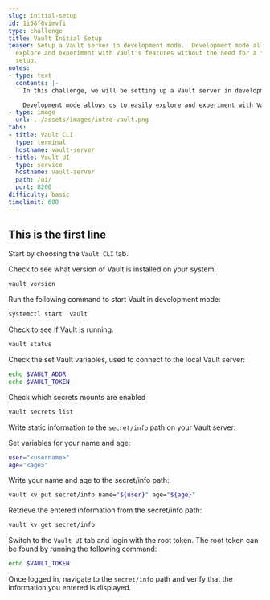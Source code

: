 ```yaml
---
slug: initial-setup
id: 1i58f6vimvfi
type: challenge
title: Vault Initial Setup
teaser: Setup a Vault server in development mode.  Development mode allows us to easily
  explore and experiment with Vault's features without the need for a full production
  setup.
notes:
- type: text
  contents: |-
    In this challenge, we will be setting up a Vault server in development mode to securely manage our sensitive information, such as passwords. The Vault server is a powerful tool designed to provide a centralized location for storing and accessing secrets while maintaining high levels of security and encryption.

    Development mode allows us to easily explore and experiment with Vault's features without the need for a full production setup. Please note that this mode is not recommended for production environments, as it uses a simplified, in-memory storage system and automatically unseals the Vault.
- type: image
  url: ../assets/images/intro-vault.png
tabs:
- title: Vault CLI
  type: terminal
  hostname: vault-server
- title: Vault UI
  type: service
  hostname: vault-server
  path: /ui/
  port: 8200
difficulty: basic
timelimit: 600
---
```


## This is the first line

Start by choosing the `Vault CLI` tab.

Check to see what version of Vault is installed on your system.

```bash
vault version
```

Run the following command to start Vault in development mode:

```bash
systemctl start  vault
```

Check to see if Vault is running.

```bash
vault status
```

Check the set Vault variables, used to connect to the local Vault server:

```bash
echo $VAULT_ADDR
echo $VAULT_TOKEN
```

Check which secrets mounts are enabled

```bash
vault secrets list
```

Write static information to the  `secret/info` path on your Vault server:

Set variables for your name and age:

```bash
user="<username>"
age="<age>"
```

Write your name and age to the secret/info path:

```bash
vault kv put secret/info name="${user}" age="${age}"
```

Retrieve the entered information from the secret/info path:

```bash
vault kv get secret/info
```

Switch to the `Vault UI` tab and login with the root token.
The root token can be found by running the following command:

```bash
echo $VAULT_TOKEN
```

Once logged in, navigate to the `secret/info` path and verify that the information you entered is displayed.
